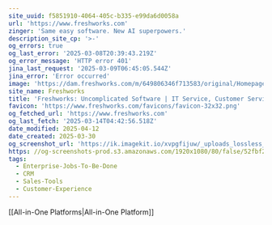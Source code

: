 ```yaml
---
site_uuid: f5851910-4064-405c-b335-e99da6d0058a
url: 'https://www.freshworks.com'
zinger: 'Same easy software. New AI superpowers.'
description_site_cp: '>-'
og_errors: true
og_last_error: '2025-03-08T20:39:43.219Z'
og_error_message: 'HTTP error 401'
jina_last_request: '2025-03-09T06:45:05.544Z'
jina_error: 'Error occurred'
image: 'https://dam.freshworks.com/m/649806346f713583/original/Homepage-og-image.webp'
site_name: Freshworks
title: 'Freshworks: Uncomplicated Software | IT Service, Customer Service'
favicon: 'https://www.freshworks.com/favicons/favicon-32x32.png'
og_fetched_url: 'https://www.freshworks.com'
og_last_fetch: '2025-03-14T04:42:56.518Z'
date_modified: 2025-04-12
date_created: 2025-03-30
og_screenshot_url: 'https://ik.imagekit.io/xvpgfijuw/_uploads_lossless_screenshots_20250527_Freshworks_og_screenshot.jpeg'
https: //og-screenshots-prod.s3.amazonaws.com/1920x1080/80/false/52fbf250b3282d4234e487e8ae93a4e3d42d55aa124eacc123c11e9ed17da982.jpeg
tags:
  - Enterprise-Jobs-To-Be-Done
  - CRM
  - Sales-Tools
  - Customer-Experience
---
```


[[All-in-One Platforms|All-in-One Platform]]




